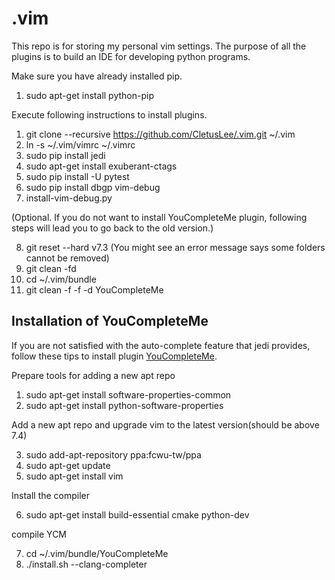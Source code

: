 .vim
====

This repo is for storing my personal vim settings. The purpose of all the plugins is to build an IDE for developing python programs.


Make sure you have already installed pip.

1. sudo apt-get install python-pip


Execute following instructions to install plugins.

1. git clone --recursive https://github.com/CletusLee/.vim.git ~/.vim
2. ln -s ~/.vim/vimrc ~/.vimrc
3. sudo pip install jedi
4. sudo apt-get install exuberant-ctags
5. sudo pip install -U pytest
6. sudo pip install dbgp vim-debug
7. install-vim-debug.py

(Optional. If you do not want to install YouCompleteMe plugin, following steps
will lead you to go back to the old version.)

8. git reset --hard v7.3 
(You might see an error message says some folders cannot be removed)
9. git clean -fd
10. cd ~/.vim/bundle
11. git clean -f -f -d YouCompleteMe


Installation of YouCompleteMe
-----------------------------

If you are not satisfied with the auto-complete feature that jedi provides,
follow these tips to install plugin [YouCompleteMe](https://github.com/Valloric/YouCompleteMe).

Prepare tools for adding a new apt repo

1. sudo apt-get install software-properties-common
2. sudo apt-get install python-software-properties

Add a new apt repo and upgrade vim to the latest version(should be above 7.4)

3. sudo add-apt-repository ppa:fcwu-tw/ppa
4. sudo apt-get update
5. sudo apt-get install vim

Install the compiler 

6. sudo apt-get install build-essential cmake python-dev

compile YCM

7. cd ~/.vim/bundle/YouCompleteMe
8. ./install.sh --clang-completer



